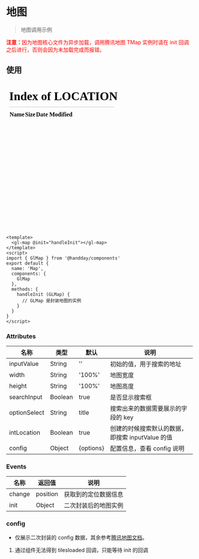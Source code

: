 <!--
 * @Description: 
 * @Autor: weiwei
 * @Date: 2021-06-24 08:36:53
 * @LastEditTime: 2021-06-25 17:22:10
 * @LastEditors: weiwei
-->
# 地图
> 地图调用示例

<font color="red"><b>注意：</b>因为地图核心文件为异步加载，调用腾讯地图 TMap 实例时请在 init 回调之后进行，否则会因为未加载完成而报错。</font>

## 使用
<iframe src="/#/map" frameborder="0" height="400px">map</iframe>

```vue
<template>
  <gl-map @init="handleInit"></gl-map>
</template>
<script>
import { GlMap } from '@handday/components'
export default {
  name: 'Map',
  components: {
    GlMap
  },
  methods: {
    handleInit (GLMap) {
      // GLMap 是封装地图的实例
    }
  }
}
</script>
```

### Attributes

| 名称 | 类型 | 默认 | 说明 |
| --- | --- | --- | --- |
| inputValue | String | '' | 初始的值，用于搜索的地址 |
| width | String | '100%' | 地图宽度 |
| height | String | '100%' | 地图高度 |
| searchInput | Boolean | true | 是否显示搜索框 |
| optionSelect | String | title | 搜索出来的数据需要展示的字段的 key |
| intLocation | Boolean | true | 创建的时候搜索默认的数据，即搜索 inputValue 的值 |
| config | Object | {options} | 配置信息，查看 config 说明 |

### Events
| 名称 | 返回值 | 说明 |
| --- | --- | --- |
| change | position | 获取到的定位数据信息 |
| init | Object | 二次封装后的地图实例 |

### config
* 仅展示二次封装的 config 数据，其余参考[腾讯地图文档](https://lbs.qq.com/webApi/javascriptGL/glDoc/docIndexMap)。

1. 通过组件无法得到 tilesloaded 回调，只能等待 init 的回调
